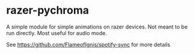 # razer-pychroma

A simple module for simple animations on razer devices.
Not meant to be run directly. Most useful for audio mode. 



See https://github.com/FlameofIgnis/spotify-sync for more details